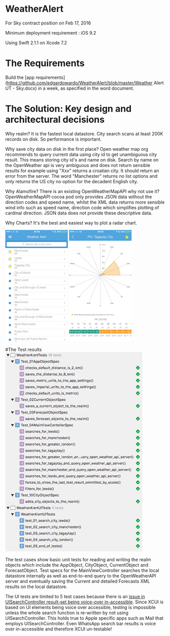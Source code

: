 # WeatherAlert
For Sky contract position on Feb 17, 2016

Minimum deployment requirement : iOS 9.2

Using Swift 2.1.1 on Xcode 7.2

# The Requirements

Build the [app requirements](https://github.com/edgardowardo/WeatherAlert/blob/master/Weather Alert UT - Sky.docx) in a week, as specified in the word document.

# The Solution: Key design and architectural decisions

Why realm? It is the fastest local datastore. City search scans at least 200K records on disk. So performance is important. 

Why save city data on disk in the first place? Open weather map org recommends to query current data using city id to get unambiguous city result. This means storing city id's and name on disk. Search by name on the OpenWeather api is very ambiguous and does not return sensible results for example using "Xxx" returns a croatian city. It should return an error from the server. The word "Manchester" returns no list options and only returns the US city no option for the decadent English city.

Why Alamofire? There is an existing OpenWeatherMapAPI why not use it? OpenWeatherMapAPI cocoa pod only provides JSON data without the direction codes and speed name, whilst the XML data returns more sensible wind info such as speed name, direction code which simplifies plotting of cardinal direction. JSON data does not provide these descriptive data.
 
Why Charts? It's the best and easiest way to plot a radar chart.

![alt tag](https://github.com/edgardowardo/WeatherAlert/blob/master/a.png)
![alt tag](https://github.com/edgardowardo/WeatherAlert/blob/master/b.png)

#The Test results
![alt tag](https://github.com/edgardowardo/WeatherAlert/blob/master/c.png)

The test cases show basic unit tests for reading and writing the realm objects which include the AppObject, CityObject, CurrentObject and ForecastObject. Test specs for the MainViewController searches the local datastore internally as well as end-to-end query to the OpenWeatherAPI server and eventually saving the Current and detailed Forecasts XML results on the local datastore.

The UI tests are limited to 5 test cases because there is an [issue in UISearchController result-set being voice-over in-accessible](http://stackoverflow.com/questions/33056324/uisearchcontroller-in-accessible). Since XCUI is based on UI elements being voice over accessible, testing is impossible unless the whole search function is re-written by not using UISearchController. This holds true to Apple specific apps such as Mail that employs UISearchController. Even WhatsApp search bar results is voice over in-accessible and therefore XCUI un-testable!

